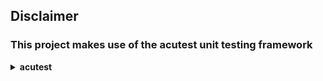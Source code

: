 ## Disclaimer
### This project makes use of the acutest unit testing framework

<details>
<summary>
<strong>acutest</strong><br>
</summary>
<p>
This library makes use of the acutest unit testing framework, which at the time of writing (17th of August, 2020) is <a href="https://github.com/mity/acutest/blob/master/LICENSE.md">MIT licensed</a> and available here: https://github.com/mity/acutest
</p>
<p>
All credits for acutest go to <a href="https://github.com/mity/acutest/graphs/contributors">its authors and contributors</a>.

---

#### Git Repo: https://github.com/mity/acutest.git
#### Used commit: [`cd8a03eda7908a008b00f1b3028d49d27c2d7365`](https://github.com/mity/acutest/tree/cd8a03eda7908a008b00f1b3028d49d27c2d7365)

---
</p>
</details>
